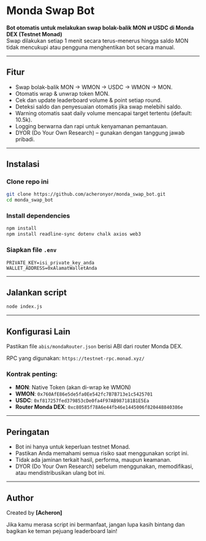 # Monda Swap Bot

**Bot otomatis untuk melakukan swap bolak-balik MON ⇄ USDC di Monda DEX (Testnet Monad)**  
Swap dilakukan setiap 1 menit secara terus-menerus hingga saldo MON tidak mencukupi atau pengguna menghentikan bot secara manual.

---

## Fitur

- Swap bolak-balik MON → WMON → USDC → WMON → MON.
- Otomatis wrap & unwrap token MON.
- Cek dan update leaderboard volume & point setiap round.
- Deteksi saldo dan penyesuaian otomatis jika swap melebihi saldo.
- Warning otomatis saat daily volume mencapai target tertentu (default: 10.5k).
- Logging berwarna dan rapi untuk kenyamanan pemantauan.
- DYOR (Do Your Own Research) – gunakan dengan tanggung jawab pribadi.

---

## Instalasi

### Clone repo ini

```bash
git clone https://github.com/acheronyor/monda_swap_bot.git
cd monda_swap_bot
```

### Install dependencies

```bash
npm install
npm install readline-sync dotenv chalk axios web3
```

### Siapkan file `.env`

```
PRIVATE_KEY=isi_private_key_anda
WALLET_ADDRESS=0xAlamatWalletAnda
```

---

## Jalankan script

```bash
node index.js
```

---

## Konfigurasi Lain

Pastikan file `abis/mondaRouter.json` berisi ABI dari router Monda DEX.

RPC yang digunakan: `https://testnet-rpc.monad.xyz/`

### Kontrak penting:

- **MON**: Native Token (akan di-wrap ke WMON)
- **WMON**: `0x760AfE86e5de5fa0Ee542fc7B7B713e1c5425701`
- **USDC**: `0xf817257fed379853cDe0fa4F97AB987181B1E5Ea`
- **Router Monda DEX**: `0xc80585f78A6e44fb46e1445006f820448840386e`

---

## Peringatan

- Bot ini hanya untuk keperluan testnet Monad.
- Pastikan Anda memahami semua risiko saat menggunakan script ini.
- Tidak ada jaminan terkait hasil, performa, maupun keamanan.
- DYOR (Do Your Own Research) sebelum menggunakan, memodifikasi, atau mendistribusikan ulang bot ini.

---

## Author

Created by **[Acheron]**

Jika kamu merasa script ini bermanfaat, jangan lupa kasih bintang dan bagikan ke teman pejuang leaderboard lain!


